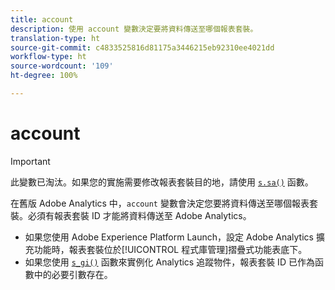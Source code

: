 ```yaml
---
title: account
description: 使用 account 變數決定要將資料傳送至哪個報表套裝。
translation-type: ht
source-git-commit: c4833525816d81175a3446215eb92310ee4021dd
workflow-type: ht
source-wordcount: '109'
ht-degree: 100%

---
```



# account

>[!IMPORTANT]
>
>此變數已淘汰。如果您的實施需要修改報表套裝目的地，請使用 [`s.sa()`](../functions/sa-method.md) 函數。

在舊版 Adobe Analytics 中，`account` 變數會決定您要將資料傳送至哪個報表套裝。必須有報表套裝 ID 才能將資料傳送至 Adobe Analytics。

* 如果您使用 Adobe Experience Platform Launch，設定 Adobe Analytics 擴充功能時，報表套裝位於[!UICONTROL 程式庫管理]摺疊式功能表底下。
* 如果您使用 [`s_gi()`](../functions/s-gi.md) 函數來實例化 Analytics 追蹤物件，報表套裝 ID 已作為函數中的必要引數存在。
